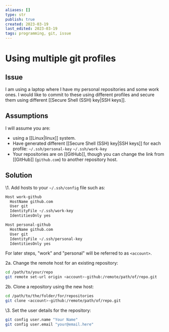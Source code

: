 ```yaml
---
aliases: []
type: str
publish: true
created: 2023-03-19
last_edited: 2023-03-19
tags: programming, git, issue
---
```

# Using multiple git profiles

## Issue
I am using a laptop where I have my personal repositories and some work ones. I would like to commit to these using different profiles and secure them using different [[Secure Shell (SSH) key|SSH keys]].

## Assumptions
I will assume you are: 
- using a [[Linux|linux]] system.
- Have generated different [[Secure Shell (SSH) key|SSH keys]] for each profile:
`~/.ssh/personal-key`
`~/.ssh/work-key`
- Your repositories are on [[GitHub]], though you can change the link from [[GitHub]] (`github.com`) to another repository host.

## Solution

\1. Add hosts to your `~/.ssh/config`  file such as:

```sh
Host work-github
  HostName github.com
  User git
  IdentityFile ~/.ssh/work-key
  IdentitiesOnly yes

Host personal-github
  HostName github.com
  User git
  IdentityFile ~/.ssh/personal-key
  IdentitiesOnly yes
```

For later steps, "work" and "personal" will be referred to as `<account>`.

2a. Change the remote host for an existing repository:

```sh
cd /path/to/your/repo
git remote set-url origin <account>-github:/remote/path/of/repo.git
```

2b. Clone a repository using the new host:

```sh
cd /path/to/the/folder/for/repositories
git clone <account>-github:/remote/path/of/repo.git
```

\3. Set the user details for the repository:

```sh
git config user.name "Your Name" 
git config user.email "your@email.here"
```